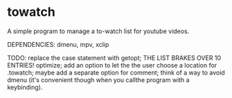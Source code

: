 # towatch
A simple program to manage a to-watch list for youtube videos.

DEPENDENCIES: dmenu, mpv, xclip

TODO: replace the case statement with getopt;
      THE LIST BRAKES OVER 10 ENTRIES!
      optimize;
      add an option to let the the user choose a location for .towatch;
      maybe add a separate option for comment;
      think of a way to avoid dmenu (it's convenient though when you callthe program with a keybinding).
